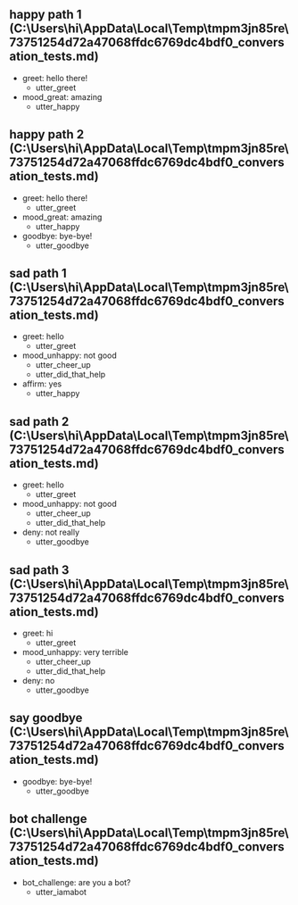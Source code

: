 ## happy path 1 (C:\Users\hi\AppData\Local\Temp\tmpm3jn85re\73751254d72a47068ffdc6769dc4bdf0_conversation_tests.md)
* greet: hello there!
    - utter_greet
* mood_great: amazing
    - utter_happy   <!-- predicted: utter_close_chat -->


## happy path 2 (C:\Users\hi\AppData\Local\Temp\tmpm3jn85re\73751254d72a47068ffdc6769dc4bdf0_conversation_tests.md)
* greet: hello there!
    - utter_greet
* mood_great: amazing
    - utter_happy   <!-- predicted: utter_close_chat -->
* goodbye: bye-bye!
    - utter_goodbye   <!-- predicted: utter_close_chat -->


## sad path 1 (C:\Users\hi\AppData\Local\Temp\tmpm3jn85re\73751254d72a47068ffdc6769dc4bdf0_conversation_tests.md)
* greet: hello
    - utter_greet
* mood_unhappy: not good   <!-- predicted: option1: not good -->
    - utter_cheer_up   <!-- predicted: utter_close_chat -->
    - utter_did_that_help   <!-- predicted: action_listen -->
* affirm: yes
    - utter_happy   <!-- predicted: utter_close_chat -->


## sad path 2 (C:\Users\hi\AppData\Local\Temp\tmpm3jn85re\73751254d72a47068ffdc6769dc4bdf0_conversation_tests.md)
* greet: hello
    - utter_greet
* mood_unhappy: not good   <!-- predicted: option1: not good -->
    - utter_cheer_up   <!-- predicted: utter_close_chat -->
    - utter_did_that_help   <!-- predicted: action_listen -->
* deny: not really
    - utter_goodbye   <!-- predicted: utter_close_chat -->


## sad path 3 (C:\Users\hi\AppData\Local\Temp\tmpm3jn85re\73751254d72a47068ffdc6769dc4bdf0_conversation_tests.md)
* greet: hi
    - utter_greet
* mood_unhappy: very terrible   <!-- predicted: mood_great: very terrible -->
    - utter_cheer_up   <!-- predicted: utter_close_chat -->
    - utter_did_that_help   <!-- predicted: action_listen -->
* deny: no
    - utter_goodbye   <!-- predicted: utter_close_chat -->


## say goodbye (C:\Users\hi\AppData\Local\Temp\tmpm3jn85re\73751254d72a47068ffdc6769dc4bdf0_conversation_tests.md)
* goodbye: bye-bye!
    - utter_goodbye   <!-- predicted: utter_close_chat -->


## bot challenge (C:\Users\hi\AppData\Local\Temp\tmpm3jn85re\73751254d72a47068ffdc6769dc4bdf0_conversation_tests.md)
* bot_challenge: are you a bot?   <!-- predicted: goodbye: are you a bot? -->
    - utter_iamabot   <!-- predicted: utter_close_chat -->



